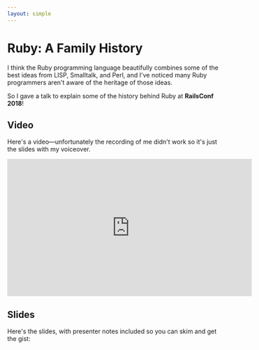 ```yaml
---
layout: simple
---
```


# Ruby: A Family History

I think the Ruby programming language beautifully
combines some of the best ideas from LISP, Smalltalk, and Perl,
and I've noticed many Ruby programmers aren't aware of the heritage of those ideas.

So I gave a talk to explain some of the history behind Ruby at **RailsConf 2018**!

## Video

Here's a video—unfortunately the recording of me didn't work so
it's just the slides with my voiceover.

<iframe width="560" height="315" src="https://www.youtube.com/embed/ELMbK8aHo7w" frameborder="0" allow="accelerometer; autoplay; encrypted-media; gyroscope; picture-in-picture" allowfullscreen></iframe>

## Slides

Here's the slides, with presenter notes included so you can skim and get the gist:

<script async class="speakerdeck-embed" data-id="776d82f2cf4a410ab2168de03203203a" data-ratio="0.888888888888889" src="//speakerdeck.com/assets/embed.js"></script>



